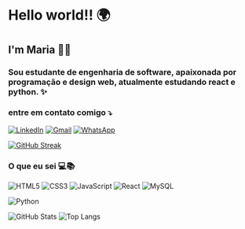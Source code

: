 # Hello world!! 🌍
## I'm Maria 🎀💐
### Sou estudante de engenharia de software, apaixonada por programação e design web, atualmente estudando react e python. ✨
### entre em contato comigo ⤵️
[![LinkedIn](https://img.shields.io/badge/LinkedIn-0077B5?style=for-the-badge&logo=linkedin&logoColor=white)](https://www.linkedin.com/in/maria-eduarda-prado-a11852215/)
[![Gmail](https://img.shields.io/badge/Gmail-333333?style=for-the-badge&logo=gmail&logoColor=red)](mailto:mariaeduarda.dprado@gmail.com)
[![WhatsApp](https://img.shields.io/badge/WhatsApp-25D366?style=for-the-badge&logo=whatsapp&logoColor=white)](https://wa.me/5544999568588)

[![GitHub Streak](https://streak-stats.demolab.com/?user=mariaeduardadprado&theme=bear&background=000&border=ff477e&dates=FFF)](https://git.io/streak-stats)
### O que eu sei 💻📚
![HTML5](https://img.shields.io/badge/HTML5-E34F26?style=for-the-badge&logo=html5&logoColor=white)
![CSS3](https://img.shields.io/badge/CSS3-1572B6?style=for-the-badge&logo=css3&logoColor=white)
![JavaScript](https://img.shields.io/badge/JavaScript-F7DF1E?style=for-the-badge&logo=javascript&logoColor=black)
![React](https://img.shields.io/badge/React-20232A?style=for-the-badge&logo=react&logoColor=61DAFB)
![MySQL](https://img.shields.io/badge/MySQL-00000F?style=for-the-badge&logo=mysql&logoColor=white)

![Python](https://img.shields.io/badge/python-3670A0?style=for-the-badge&logo=python&logoColor=ffdd54)



![GitHub Stats](https://github-readme-stats.vercel.app/api?username=mariaeduardadprado&theme=transparent&bg_color=000&border_color=ff477e&show_icons=true&icon_color=ff477e&title_color=ff477e&text_color=FFF)
![Top Langs](https://github-readme-stats-git-masterrstaa-rickstaa.vercel.app/api/top-langs/?username=mariaeduardadprado&layout=compact&bg_color=000e&border_color=ff477e&title_color=ff477e&text_color=FFF)

